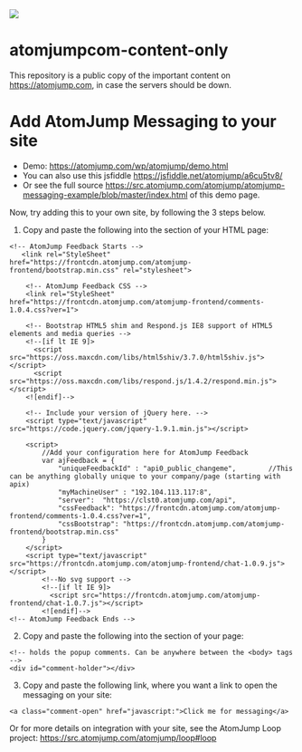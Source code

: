 <img src="https://atomjump.com/images/logo80.png">

# atomjumpcom-content-only
This repository is a public copy of the important content on https://atomjump.com, 
in case the servers should be down.


# Add AtomJump Messaging to your site

* Demo: https://atomjump.com/wp/atomjump/demo.html
* You can also use this jsfiddle https://jsfiddle.net/atomjump/a6cu5tv8/
* Or see the full source https://src.atomjump.com/atomjump/atomjump-messaging-example/blob/master/index.html of this demo page.

Now, try adding this to your own site, by following the 3 steps below.
1. Copy and paste the following into the <head> section of your HTML page:

```
<!-- AtomJump Feedback Starts -->
   <link rel="StyleSheet" href="https://frontcdn.atomjump.com/atomjump-frontend/bootstrap.min.css" rel="stylesheet">
	
	<!-- AtomJump Feedback CSS -->
	<link rel="StyleSheet" href="https://frontcdn.atomjump.com/atomjump-frontend/comments-1.0.4.css?ver=1">
	
	<!-- Bootstrap HTML5 shim and Respond.js IE8 support of HTML5 elements and media queries -->
	<!--[if lt IE 9]>
	  <script src="https://oss.maxcdn.com/libs/html5shiv/3.7.0/html5shiv.js"></script>
	  <script src="https://oss.maxcdn.com/libs/respond.js/1.4.2/respond.min.js"></script>
	<![endif]-->
	
	<!-- Include your version of jQuery here. -->
	<script type="text/javascript" src="https://code.jquery.com/jquery-1.9.1.min.js"></script>
	
	<script>
		//Add your configuration here for AtomJump Feedback
		var ajFeedback = {
			"uniqueFeedbackId" : "api0_public_changeme",		//This can be anything globally unique to your company/page (starting with apix)	
			"myMachineUser" : "192.104.113.117:8",			
			"server":  "https://clst0.atomjump.com/api",
			"cssFeedback": "https://frontcdn.atomjump.com/atomjump-frontend/comments-1.0.4.css?ver=1",
			"cssBootstrap": "https://frontcdn.atomjump.com/atomjump-frontend/bootstrap.min.css"
		}
	</script>
	<script type="text/javascript" src="https://frontcdn.atomjump.com/atomjump-frontend/chat-1.0.9.js"></script>
        <!--No svg support -->
        <!--[if lt IE 9]>
          <script src="https://frontcdn.atomjump.com/atomjump-frontend/chat-1.0.7.js"></script>
        <![endif]-->
<!-- AtomJump Feedback Ends -->
```

2. Copy and paste the following into the <body> section of your page:

```
<!-- holds the popup comments. Can be anywhere between the <body> tags -->
<div id="comment-holder"></div>
```

3. Copy and paste the following link, where you want a link to open the messaging on your site:

```
<a class="comment-open" href="javascript:">Click me for messaging</a>
```

Or for more details on integration with your site, see the AtomJump Loop project: https://src.atomjump.com/atomjump/loop#loop
